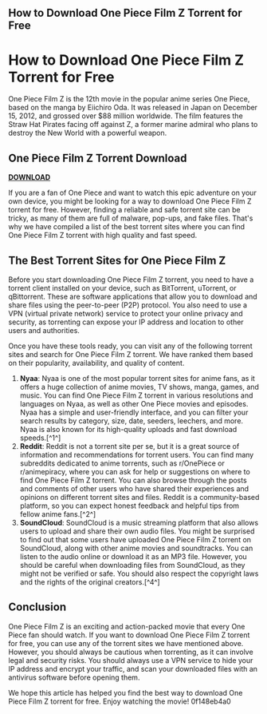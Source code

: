 ## How to Download One Piece Film Z Torrent for Free

  
# How to Download One Piece Film Z Torrent for Free
 
One Piece Film Z is the 12th movie in the popular anime series One Piece, based on the manga by Eiichiro Oda. It was released in Japan on December 15, 2012, and grossed over $88 million worldwide. The film features the Straw Hat Pirates facing off against Z, a former marine admiral who plans to destroy the New World with a powerful weapon.
 
## One Piece Film Z Torrent Download


[**DOWNLOAD**](https://www.google.com/url?q=https%3A%2F%2Fbytlly.com%2F2tM4qr&sa=D&sntz=1&usg=AOvVaw0hI2NPus5r-vtDliC0zOV4)

 
If you are a fan of One Piece and want to watch this epic adventure on your own device, you might be looking for a way to download One Piece Film Z torrent for free. However, finding a reliable and safe torrent site can be tricky, as many of them are full of malware, pop-ups, and fake files. That's why we have compiled a list of the best torrent sites where you can find One Piece Film Z torrent with high quality and fast speed.
 
## The Best Torrent Sites for One Piece Film Z
 
Before you start downloading One Piece Film Z torrent, you need to have a torrent client installed on your device, such as BitTorrent, uTorrent, or qBittorrent. These are software applications that allow you to download and share files using the peer-to-peer (P2P) protocol. You also need to use a VPN (virtual private network) service to protect your online privacy and security, as torrenting can expose your IP address and location to other users and authorities.
 
Once you have these tools ready, you can visit any of the following torrent sites and search for One Piece Film Z torrent. We have ranked them based on their popularity, availability, and quality of content.
 
1. **Nyaa**: Nyaa is one of the most popular torrent sites for anime fans, as it offers a huge collection of anime movies, TV shows, manga, games, and music. You can find One Piece Film Z torrent in various resolutions and languages on Nyaa, as well as other One Piece movies and episodes. Nyaa has a simple and user-friendly interface, and you can filter your search results by category, size, date, seeders, leechers, and more. Nyaa is also known for its high-quality uploads and fast download speeds.[^1^]
2. **Reddit**: Reddit is not a torrent site per se, but it is a great source of information and recommendations for torrent users. You can find many subreddits dedicated to anime torrents, such as r/OnePiece or r/animepiracy, where you can ask for help or suggestions on where to find One Piece Film Z torrent. You can also browse through the posts and comments of other users who have shared their experiences and opinions on different torrent sites and files. Reddit is a community-based platform, so you can expect honest feedback and helpful tips from fellow anime fans.[^2^]
3. **SoundCloud**: SoundCloud is a music streaming platform that also allows users to upload and share their own audio files. You might be surprised to find out that some users have uploaded One Piece Film Z torrent on SoundCloud, along with other anime movies and soundtracks. You can listen to the audio online or download it as an MP3 file. However, you should be careful when downloading files from SoundCloud, as they might not be verified or safe. You should also respect the copyright laws and the rights of the original creators.[^4^]

## Conclusion
 
One Piece Film Z is an exciting and action-packed movie that every One Piece fan should watch. If you want to download One Piece Film Z torrent for free, you can use any of the torrent sites we have mentioned above. However, you should always be cautious when torrenting, as it can involve legal and security risks. You should always use a VPN service to hide your IP address and encrypt your traffic, and scan your downloaded files with an antivirus software before opening them.
 
We hope this article has helped you find the best way to download One Piece Film Z torrent for free. Enjoy watching the movie!
 0f148eb4a0

